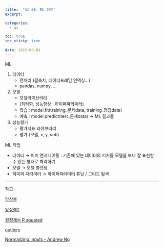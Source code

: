 ```yaml
---
title:  "AI 08. ML 정리"
excerpt:

categories:
  - ai

toc: true
toc_sticky: true
 
date: 2022-06-03
---
```


ML
1. 데이터
    - 전처리 (결측치, 데이터프레임 인덱싱…)
    - pandas, numpy, …
2. 모델
    - 모델라이브러리
    - (최적화, 성능향상 : 하이퍼파라미터)
    - 학습 : model.fit(training_문제data, training_정답data)
    - 예측 : model.predict(test_문제data) → ML 결과물
3. 성능평가
    - 평가지표 라이브러리
    - 평가.(모델, x, y, sub)



ML 작업
- 데이터 → 피처 엔지니어링 : 기존에 있는 데이터의 피처를 모델을 보다 잘 표현할 수 있는 형태로 처리하기   
- 모델 → 모델 블랜딩   
- 하이퍼 파라미터 → 하이퍼파라미터 튜닝 / 그리드 탐색

---
참고

[앙상블](https://gentlej90.tistory.com/73)    

[앙상블2](https://subinium.github.io/introduction-to-ensemble-1/#:~:text=앙상블(Ensemble))

[결정계수 R squared](https://newsight.tistory.com/259)

[outliers](http://colingorrie.github.io/outlier-detection.html)

[Normalizing inputs - Andrew Ng](https://www.youtube.com/watch?v=FDCfw-YqWTE&feature=youtu.be)
